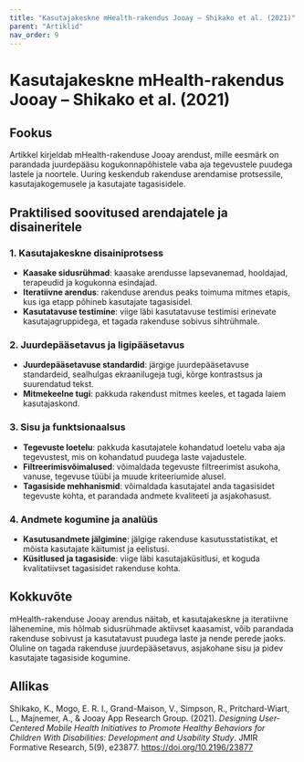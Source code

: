 ```yaml
---
title: "Kasutajakeskne mHealth-rakendus Jooay – Shikako et al. (2021)"
parent: "Artiklid"
nav_order: 9
---
```


# Kasutajakeskne mHealth-rakendus Jooay – Shikako et al. (2021)

## Fookus
Artikkel kirjeldab mHealth-rakenduse Jooay arendust, mille eesmärk on parandada juurdepääsu kogukonnapõhistele vaba aja tegevustele puudega lastele ja noortele. Uuring keskendub rakenduse arendamise protsessile, kasutajakogemusele ja kasutajate tagasisidele.

## Praktilised soovitused arendajatele ja disaineritele

### 1. Kasutajakeskne disainiprotsess
- **Kaasake sidusrühmad**: kaasake arendusse lapsevanemad, hooldajad, terapeudid ja kogukonna esindajad.
- **Iteratiivne arendus**: rakenduse arendus peaks toimuma mitmes etapis, kus iga etapp põhineb kasutajate tagasisidel.
- **Kasutatavuse testimine**: viige läbi kasutatavuse testimisi erinevate kasutajagruppidega, et tagada rakenduse sobivus sihtrühmale.

### 2. Juurdepääsetavus ja ligipääsetavus
- **Juurdepääsetavuse standardid**: järgige juurdepääsetavuse standardeid, sealhulgas ekraanilugeja tugi, kõrge kontrastsus ja suurendatud tekst.
- **Mitmekeelne tugi**: pakkuda rakendust mitmes keeles, et tagada laiem kasutajaskond.

### 3. Sisu ja funktsionaalsus
- **Tegevuste loetelu**: pakkuda kasutajatele kohandatud loetelu vaba aja tegevustest, mis on kohandatud puudega laste vajadustele.
- **Filtreerimisvõimalused**: võimaldada tegevuste filtreerimist asukoha, vanuse, tegevuse tüübi ja muude kriteeriumide alusel.
- **Tagasiside mehhanismid**: võimaldada kasutajatel anda tagasisidet tegevuste kohta, et parandada andmete kvaliteeti ja asjakohasust.

### 4. Andmete kogumine ja analüüs
- **Kasutusandmete jälgimine**: jälgige rakenduse kasutusstatistikat, et mõista kasutajate käitumist ja eelistusi.
- **Küsitlused ja tagasiside**: viige läbi kasutajaküsitlusi, et koguda kvalitatiivset tagasisidet rakenduse kohta.

## Kokkuvõte
mHealth-rakenduse Jooay arendus näitab, et kasutajakeskne ja iteratiivne lähenemine, mis hõlmab sidusrühmade aktiivset kaasamist, võib parandada rakenduse sobivust ja kasutatavust puudega laste ja nende perede jaoks. Oluline on tagada rakenduse juurdepääsetavus, asjakohane sisu ja pidev kasutajate tagasiside kogumine.

## Allikas
Shikako, K., Mogo, E. R. I., Grand-Maison, V., Simpson, R., Pritchard-Wiart, L., Majnemer, A., & Jooay App Research Group. (2021). *Designing User-Centered Mobile Health Initiatives to Promote Healthy Behaviors for Children With Disabilities: Development and Usability Study*. JMIR Formative Research, 5(9), e23877. https://doi.org/10.2196/23877
